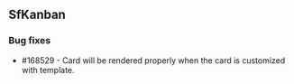 ## SfKanban

### Bug fixes

* \#168529 - Card will be rendered properly when the card is customized with template.